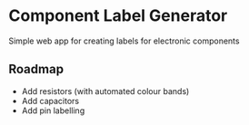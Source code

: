 # Component Label Generator
Simple web app for creating labels for electronic components

## Roadmap
* Add resistors (with automated colour bands)
* Add capacitors
* Add pin labelling
